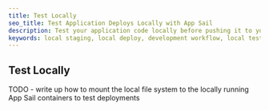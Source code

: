 ```yaml
---
title: Test Locally
seo_title: Test Application Deploys Locally with App Sail 
description: Test your application code locally before pushing it to your App Sail environments
keywords: local staging, local deploy, development workflow, local testing, dry-run deploy, test deploy, test deployment
---
```


## Test Locally

TODO - write up how to mount the local file system to the locally running App Sail containers to test deployments
